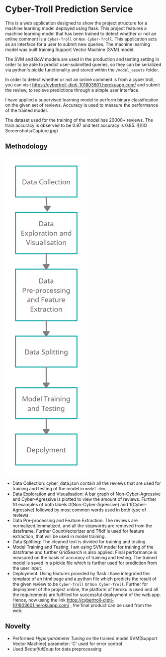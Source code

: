 # Cyber-Troll Prediction Service

This is a web application designed to show the project structure for a machine learning model deployed using flask. This project features a machine learning model that has been trained to detect whether or not an online comment is a `Cyber-Troll` or `Non Cyber-Troll`. This application acts as an interface for a user to submit new queries. The machine learning model was built training Support Vector Machine (SVM) model.


The SVM and BoW models are used in the production and testing setting in order to be able to predict user-submitted queries, so they can be serialized via python's pickle functionality and stored within the `/model_assets` folder. 

In order to detect whether or not an online comment is from a cyber troll, you can visit https://cybertroll-dipti-101803601.herokuapp.com/ and submit the review, to recieve predictions through a simple user interface. 

I have applied a supervised learning model to perform binary classification on the given set of reviews. Accuracy is used to measure the performance of the trained model.

The dataset used for the training of the model has 20000+ reviews. The train accuracy is observed to be 0.97 and test accuracy is 0.85.
![](IO Screenshots/Capture.jpg)

## Methodology

![](Methodology.jpg)

* Data Collection: cyber_data.json contain all the reviews that are used for training and testing of the model in `model_dev`.
* Data Exploration and Visualisation: A bar graph of Non-Cyber-Agressive and Cyber-Agressive is plotted to view the amount of reviews. Further 10 examples of both labels 0(Non-Cyber-Agressive) and 1(Cyber-Agressive) followed by most common words used in both type of reviews.
* Data Pre-processing and Feature Extraction: The reviews are normalized,lemmatized, and all the stopwords are removed from the dataframe. Further CountVectorizer and TfIdf is used for feature extraction, that will be used in model training.
* Data Splitting: The cleaned text is divided for training and testing.
* Model Training and Testing: I am using SVM model for training of the dataframe and further GridSearch is also applied. Final performance is measured on the basis of accuracy of training and testing. The trained model is saved in a pickle file which is further used for prediction from the user input.
* Deployment: Using features provided by flask I have integrated the template of an html page and a python file which predicts the result of the given review to be `Cyber-Troll` or `Non Cyber-Troll`. Further for deployment of the project online, the platform of heroku is used and all the requirements are fulfilled for successful deployment of the web app. Hence, now using the link https://cybertroll-dipti-101803601.herokuapp.com/ , the final product can be used from the web.

## Novelty
- Performed *Hyperparameter Tuning* on the trained model
SVM(Support Vector Machine) parameter: 'C' used for error control
- Used *BeautifulSoup* for data preprocessing
